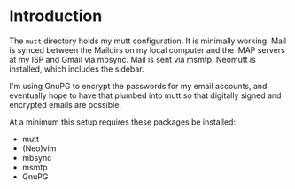 # Introduction

The `mutt` directory holds my mutt configuration. It is minimally working. Mail is synced between the Maildirs on my local computer and the IMAP servers at my ISP and Gmail via mbsync. Mail is sent via msmtp. Neomutt is installed, which includes the sidebar.

I'm using GnuPG to encrypt the passwords for my email accounts, and eventually hope to have that
plumbed into mutt so that digitally signed and encrypted emails are possible.

At a minimum this setup requires these packages be installed:

* mutt
* (Neo)vim
* mbsync
* msmtp
* GnuPG


